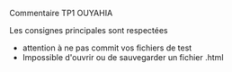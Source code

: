 Commentaire TP1 OUYAHIA

Les consignes principales sont respectées

- attention à ne pas commit vos fichiers de test
- Impossible d'ouvrir ou de sauvegarder un fichier .html
